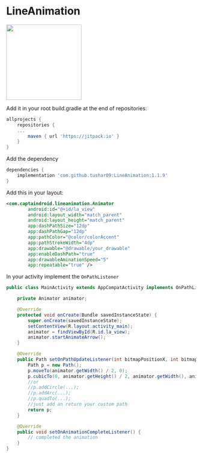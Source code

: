 # LineAnimation
<img src="https://raw.githubusercontent.com/tushar09/LineAnimation/development/gif.gif" width="200">

Add it in your root build.gradle at the end of repositories:
```gradle
allprojects {
    repositories {
    ...
        maven { url 'https://jitpack.io' }
    }
}
```
Add the dependency
 
```gradle
dependencies {
    implementation 'com.github.tushar09:LineAnimation:1.1.9'
}
```

Add this in your layout:

```xml
<com.captaindroid.lineanimation.Animator
        android:id="@+id/la_view"
        android:layout_width="match_parent"
        android:layout_height="match_parent"
        app:dashPathSize="12dp"
        app:dashPathGap="12dp"
        app:pathColor="@color/colorAccent"
        app:pathStrokeWidth="4dp"
        app:drawable="@drawable/your_drawable"
        app:enableDashPath="true"
        app:drawableAminationSpeed="5"
        app:repeatable="true" />
```
In your activity implement the ``OnPathListener``
```java
public class MainActivity extends AppCompatActivity implements OnPathListener {

    private Animator animator;

    @Override
    protected void onCreate(Bundle savedInstanceState) {
        super.onCreate(savedInstanceState);
        setContentView(R.layout.activity_main);
        animator = findViewById(R.id.la_view);
        animator.startAnimateArrow();
    }

    @Override
    public Path setOnPathUpdateListener(int bitmapPositionX, int bitmapPositionY){
        Path p = new Path();
        p.moveTo(animator.getWidth() / 2, 0);
        p.cubicTo(0, animator.getHeight() / 2, animator.getWidth(), animator.getHeight() / 2, animator.getWidth() / 2, animator.getHeight());
        //or
        //p.addCircle(...);
        //p.addArc(...);
        //p.quadTo(...);
        //just add an return your custom path
        return p;
    }

    @Override
    public void setOnAnimationCompleteListener() {
        // completed the animation
    }
}

```
